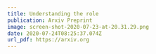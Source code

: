 ```yaml
---
title: Understanding the role
publication: Arxiv Preprint
image: screen-shot-2020-07-23-at-20.31.29.png
date: 2020-07-24T08:25:37.074Z
url_pdf: https://arxiv.org
---
```


